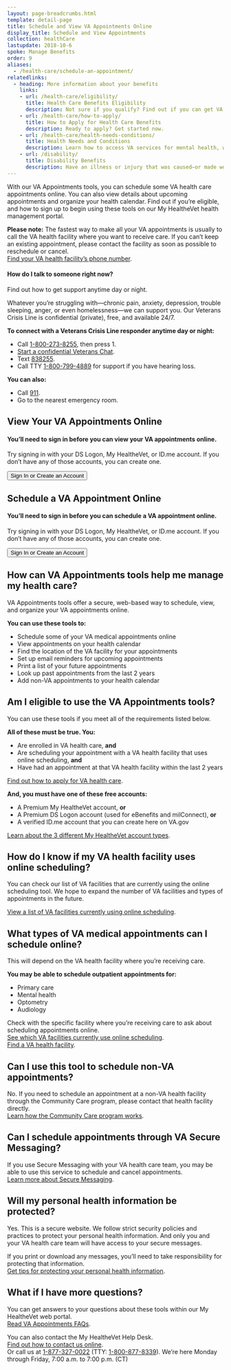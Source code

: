 ```yaml
---
layout: page-breadcrumbs.html
template: detail-page
title: Schedule and View VA Appointments Online
display_title: Schedule and View Appointments
collection: healthCare
lastupdate: 2018-10-6
spoke: Manage Benefits
order: 9
aliases:
  - /health-care/schedule-an-appointment/
relatedlinks:
  - heading: More information about your benefits
    links:
    - url: /health-care/eligibility/
      title: Health Care Benefits Eligibility
      description: Not sure if you qualify? Find out if you can get VA health care benefits.
    - url: /health-care/how-to-apply/
      title: How to Apply for Health Care Benefits
      description: Ready to apply? Get started now.
    - url: /health-care/health-needs-conditions/
      title: Health Needs and Conditions
      description: Learn how to access VA services for mental health, women’s health, and other specific needs.
    - url: /disability/
      title: Disability Benefits
      description: Have an illness or injury that was caused—or made worse—by your active-duty service? Find out if you can get disability compensation (monthly payments) from VA.
---
```


<div itemscope itemtype="http://schema.org/FAQPage">
<div itemprop="description" class="va-introtext">
  
With our VA Appointments tools, you can schedule some VA health care appointments online. You can also view details about upcoming appointments and organize your health calendar. Find out if you’re eligible, and how to sign up to begin using these tools on our My HealtheVet health management portal. 

</div>

<p><b>Please note:</b> The fastest way to make all your VA appointments is usually to call the VA health facility where you want to receive care. If you can’t keep an existing appointment, please contact the facility as soon as possible to reschedule or cancel.<br>
<a href="/facilities/">Find your VA health facility’s phone number</a>.</p>
  
<div class="usa-alert usa-alert-warning">
 <div class="usa-alert-body">
    <h4 class="usa-alert-title">How do I talk to someone right now?</h4>
    <a id="crisis-expander-link">Find out how to get support anytime day or night.</a></h4>
    <div id="crisis-expander-content" class="expander-content expander-content-closed">
      <div class="expander-content-inner usa-alert-text">
        <p>Whatever you’re struggling with—chronic pain, anxiety, depression, trouble sleeping, anger, or even homelessness—we can support you. Our Veterans Crisis Line is confidential (private), free, and available 24/7.</p>
        <p><strong>To connect with a Veterans Crisis Line responder anytime day or night:</strong></p>
        <ul>
             <li>Call <a href="tel:+18002738255">1-800-273-8255</a>, then press 1.</li>
          <li><a href="https://www.veteranscrisisline.net/ChatTermsOfService.aspx?account=Veterans%20Chat/">Start a confidential Veterans Chat</a>.</li>
           <li>Text <a href="sms:838255">838255</a>.</li>
           <li>Call TTY <a href="tel:+18007994889">1-800-799-4889</a> for support if you have hearing loss. 
           </ul>
            <p><strong>You can also:</strong></p>
           <ul>
             <li>Call <a href="tel:911">911</a>.</li>
          <li>Go to the nearest emergency room.</li>
        </ul>
      </div>
     </div>
 </div>
</div>

<h2>View Your VA Appointments Online</h2>
<div class="va-sign-in-alert usa-alert usa-alert-info">
  <div class="usa-alert-body">
    <h4 class="usa-alert-heading">You’ll need to sign in before you can view your VA appointments online.</h4>
    <p class="usa-alert-text">
      <p>Try signing in with your DS Logon, My HealtheVet, or ID.me account. If you don’t have any of those accounts, you can create one.</p>
      <button class="usa-button-primary">Sign In or Create an Account</button>
    </p>
  </div>
</div>

<h2>Schedule a VA Appointment Online</h2>

<div class="va-sign-in-alert usa-alert usa-alert-info">
  <div class="usa-alert-body">
    <h4 class="usa-alert-heading">You’ll need to sign in before you can schedule a VA appointment online.</h4>
    <p class="usa-alert-text">
      <p>Try signing in with your DS Logon, My HealtheVet, or ID.me account. If you don’t have any of those accounts, you can create one.</p>
      <button class="usa-button-primary">Sign In or Create an Account</button>
    </p>
  </div>
</div>


<div itemscope itemtype="http://schema.org/Question">

<h2 itemprop="name">How can VA Appointments tools help me manage my health care?</h2>
<div itemprop="acceptedAnswer" itemscope itemtype="http://schema.org/Answer">
<div itemprop="text">

VA Appointments tools offer a secure, web-based way to schedule, view, and organize your VA appointments online. 

<b>You can use these tools to:</b>

<ul>
  <li>Schedule some of your VA medical appointments online</li>
  <li>View appointments on your health calendar</li>
  <li>Find the location of the VA facility for your appointments</li>
  <li>Set up email reminders for upcoming appointments</li>
  <li>Print a list of your future appointments</li>
  <li>Look up past appointments from the last 2 years</li>
  <li>Add non-VA appointments to your health calendar</li>
</ul>

</div>
</div>
</div>

<div itemscope itemtype="http://schema.org/Question">

<h2 itemprop="name">Am I eligible to use the VA Appointments tools?</h2>
<div itemprop="acceptedAnswer" itemscope itemtype="http://schema.org/Answer">
<div itemprop="text">

You can use these tools if you meet all of the requirements listed below.

<b>All of these must be true. You:</b>
<ul>
  <li>Are enrolled in VA health care, <b>and</b></li>
  <li>Are scheduling your appointment with a VA health facility that uses online scheduling, <b>and</b></li>
  <li>Have had an appointment at that VA health facility within the last 2 years</li>
</ul>
<a href="/health-care/apply/">Find out how to apply for VA health care</a>.

<b>And, you must have one of these free accounts:</b>
<ul>
  <li>A Premium My HealtheVet account, <b>or</b></li>
  <li>A Premium DS Logon account (used for eBenefits and milConnect), <b>or</b></li>
  <li>A verified ID.me account that you can create here on VA.gov</li>
</ul>

<a href="https://www.myhealth.va.gov/mhv-portal-web/my-healthevet-offers-three-account-types">Learn about the 3 different My HealtheVet account types</a>.

</div>
</div>
</div>

<div itemscope itemtype="http://schema.org/Question">

<h2 itemprop="name">How do I know if my VA health facility uses online scheduling?</h2>
<div itemprop="acceptedAnswer" itemscope itemtype="http://schema.org/Answer">
<div itemprop="text">

You can check our list of VA facilities that are currently using the online scheduling tool. We hope to expand the number of VA facilities and types of appointments in the future. <br>

<a href="https://www.myhealth.va.gov/mhv-portal-web/web/myhealthevet/keeping-up-with-all-your-va-appointments#facility-list">View a list of VA facilities currently using online scheduling</a>.

</div>
</div>
</div>

<div itemscope itemtype="http://schema.org/Question">

<h2 itemprop="name">What types of VA medical appointments can I schedule online?</h2>
<div itemprop="acceptedAnswer" itemscope itemtype="http://schema.org/Answer">
<div itemprop="text">
  
This will depend on the VA health facility where you’re receiving care. 

<b>You may be able to schedule outpatient appointments for:</b>
<ul>
  <li>Primary care</li>
  <li>Mental health</li>
  <li>Optometry</li>
  <li>Audiology</li>
</ul>

Check with the specific facility where you’re receiving care to ask about scheduling appointments online.<br>
<a href="https://www.myhealth.va.gov/mhv-portal-web/web/myhealthevet/keeping-up-with-all-your-va-appointments#facility-list">See which VA facilities currently use online scheduling</a>.<br>
<a href="/facilities">Find a VA health facility</a>.

</div>
</div>
</div>

<div itemscope itemtype="http://schema.org/Question">

<h2 itemprop="name">Can I use this tool to schedule non-VA appointments?</h2>
<div itemprop="acceptedAnswer" itemscope itemtype="http://schema.org/Answer">
<div itemprop="text">

No. If you need to schedule an appointment at a non-VA health facility through the Community Care program, please contact that health facility directly.<br>
<a href="https://www.va.gov/COMMUNITYCARE/index.asp">Learn how the Community Care program works</a>.

</div>
</div>
</div> 

<div itemscope itemtype="http://schema.org/Question">

<h2 itemprop="name">Can I schedule appointments through VA Secure Messaging?</h2>
<div itemprop="acceptedAnswer" itemscope itemtype="http://schema.org/Answer">
<div itemprop="text">
  
If you use Secure Messaging with your VA health care team, you may be able to use this service to schedule and cancel appointments.<br>
<a href="/health-care/secure-messaging/">Learn more about Secure Messaging</a>.

</div>
</div>
</div> 

<div itemscope itemtype="http://schema.org/Question">

<h2 itemprop="name">Will my personal health information be protected?</h2>
<div itemprop="acceptedAnswer" itemscope itemtype="http://schema.org/Answer">
<div itemprop="text">
  
Yes. This is a secure website. We follow strict security policies and practices to protect your personal health information. And only you and your VA health care team will have access to your secure messages.

If you print or download any messages, you’ll need to take responsibility for protecting that information.<br> 
<a href="https://www.myhealth.va.gov/mhv-portal-web/web/myhealthevet/protecting-your-personal-health-information">Get tips for protecting your personal health information</a>.

</div>
</div>
</div> 


<div itemscope itemtype="http://schema.org/Question">

<h2 itemprop="name">What if I have more questions?</h2>
<div itemprop="acceptedAnswer" itemscope itemtype="http://schema.org/Answer">
<div itemprop="text">
  
You can get answers to your questions about these tools within our My HealtheVet web portal.<br>
<a href="https://www.myhealth.va.gov/mhv-portal-web/faqs#Appointments">Read VA Appointments FAQs</a>. <br>

You can also contact the My HealtheVet Help Desk. <br>
<a href="https://www.myhealth.va.gov/mhv-portal-web/web/myhealthevet/contact-mhv">Find out how to contact us online</a>.<br>
Or call us at <a href="tel:+18773270022">1-877-327-0022</a> (TTY: <a href="tel:+18008778339">1-800-877-8339</a>). We’re here Monday through Friday, 7:00 a.m. to 7:00 p.m. (CT)

</div>
</div>
</div> 
</div>
<br>

<script type="text/javascript">

  // Toggle the expandable crisis info
  document.getElementById('crisis-expander-link')
    .addEventListener('click', function () {
      var ariaExpandedValue = this.getAttribute('aria-expanded') === 'false'
                                                                     ? 'true'
                                                                     : 'false';

      document.getElementById('crisis-expander-content')
        .classList
        .toggle('expander-content-closed');

      this.setAttribute('aria-expanded', ariaExpandedValue);
    });
</script>
